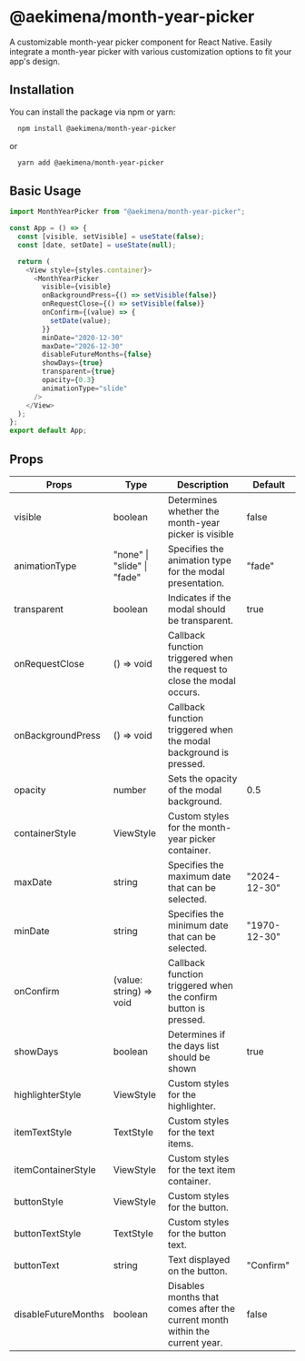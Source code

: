# @aekimena/month-year-picker

A customizable month-year picker component for React Native. Easily integrate a month-year picker with various customization options to fit your app's design.

## Installation

You can install the package via npm or yarn:

```bash
  npm install @aekimena/month-year-picker
```

or

```bash
  yarn add @aekimena/month-year-picker
```

## Basic Usage

```javascript
import MonthYearPicker from "@aekimena/month-year-picker";

const App = () => {
  const [visible, setVisible] = useState(false);
  const [date, setDate] = useState(null);

  return (
    <View style={styles.container}>
      <MonthYearPicker
        visible={visible}
        onBackgroundPress={() => setVisible(false)}
        onRequestClose={() => setVisible(false)}
        onConfirm={(value) => {
          setDate(value);
        }}
        minDate="2020-12-30"
        maxDate="2026-12-30"
        disableFutureMonths={false}
        showDays={true}
        transparent={true}
        opacity={0.3}
        animationType="slide"
      />
    </View>
  );
};
export default App;
```

## Props

| **Props**           | **Type**                    | **Description**                                                             | **Default**  |
| ------------------- | --------------------------- | --------------------------------------------------------------------------- | ------------ |
| visible             | boolean                     | Determines whether the month-year picker is visible                         | false        |
| animationType       | "none" \| "slide" \| "fade" | Specifies the animation type for the modal presentation.                    | "fade"       |
| transparent         | boolean                     | Indicates if the modal should be transparent.                               | true         |
| onRequestClose      | () => void                  | Callback function triggered when the request to close the modal occurs.     |              |
| onBackgroundPress   | () => void                  | Callback function triggered when the modal background is pressed.           |              |
| opacity             | number                      | Sets the opacity of the modal background.                                   | 0.5          |
| containerStyle      | ViewStyle                   | Custom styles for the month-year picker container.                          |              |
| maxDate             | string                      | Specifies the maximum date that can be selected.                            | "2024-12-30" |
| minDate             | string                      | Specifies the minimum date that can be selected.                            | "1970-12-30" |
| onConfirm           | (value: string) => void     | Callback function triggered when the confirm button is pressed.             |              |
| showDays            | boolean                     | Determines if the days list should be shown                                 | true         |
| highlighterStyle    | ViewStyle                   | Custom styles for the highlighter.                                          |              |
| itemTextStyle       | TextStyle                   | Custom styles for the text items.                                           |              |
| itemContainerStyle  | ViewStyle                   | Custom styles for the text item container.                                  |              |
| buttonStyle         | ViewStyle                   | Custom styles for the button.                                               |              |
| buttonTextStyle     | TextStyle                   | Custom styles for the button text.                                          |              |
| buttonText          | string                      | Text displayed on the button.                                               | "Confirm"    |
| disableFutureMonths | boolean                     | Disables months that comes after the current month within the current year. | false        |
